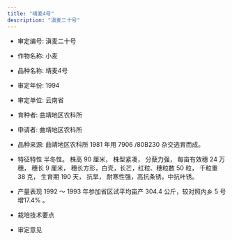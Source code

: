 ```yaml
---
title: "靖麦4号"
description: "滇麦二十号"
---
```

* 审定编号:  滇麦二十号

*  作物名称:  小麦

*  品种名称:  靖麦4号

*  审定年份:  1994

*  审定单位:  云南省

* 育种者:  曲靖地区农科所

*  申请者:  曲靖地区农科所

*  品种来源:  曲靖地区农科所 1981 年用 7906 /80B230 杂交选育而成。

*  特征特性
 半冬性。 株高 90 厘米， 株型紧凑， 分蘖力强， 每亩有效穗 24 万穗， 穗长 9 厘米， 穗长方形，白壳，长芒，红粒、穗粒数 50 粒， 千粒重 38 克， 生育期 190 天， 抗旱， 耐寒性强，高抗条锈，中抗叶锈。 

*  产量表现
 1992 ～ 1993 年参加省区试平均亩产 304.4 公斤，较对照内乡 5 号增17.4% 。

*  栽培技术要点


*  审定意见


